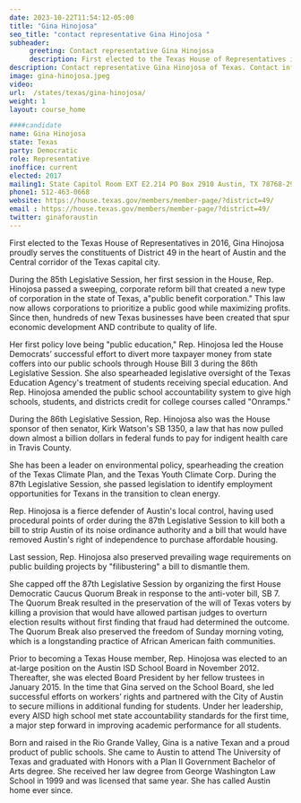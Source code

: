 ```yaml
---
date: 2023-10-22T11:54:12-05:00
title: "Gina Hinojosa"
seo_title: "contact representative Gina Hinojosa "
subheader:
     greeting: Contact representative Gina Hinojosa
     description: First elected to the Texas House of Representatives in 2016, Gina Hinojosa proudly serves the constituents of District 49 in the heart of Austin and the Central corridor of the Texas capital city.
description: Contact representative Gina Hinojosa of Texas. Contact information for Gina Hinojosa includes email address, phone number, and mailing address.
image: gina-hinojosa.jpeg
video:
url:  /states/texas/gina-hinojosa/
weight: 1
layout: course_home

####candidate
name: Gina Hinojosa
state: Texas
party: Democratic
role: Representative
inoffice: current
elected: 2017
mailing1: State Capitol Room EXT E2.214 PO Box 2910 Austin, TX 78768-2910
phone1: 512-463-0668
website: https://house.texas.gov/members/member-page/?district=49/
email : https://house.texas.gov/members/member-page/?district=49/
twitter: ginaforaustin
---
```


First elected to the Texas House of Representatives in 2016, Gina Hinojosa proudly serves the constituents of District 49 in the heart of Austin and the Central corridor of the Texas capital city.

During the 85th Legislative Session, her first session in the House, Rep. Hinojosa passed a sweeping, corporate reform bill that created a new type of corporation in the state of Texas, a"public benefit corporation." This law now allows corporations to prioritize a public good while maximizing profits. Since then, hundreds of new Texas businesses have been created that spur economic development AND contribute to quality of life.

Her first policy love being "public education," Rep. Hinojosa led the House Democrats’ successful effort to divert more taxpayer money from state coffers into our public schools through House Bill 3 during the 86th Legislative Session. She also spearheaded legislative oversight of the Texas Education Agency's treatment of students receiving special education. And Rep. Hinojosa amended the public school accountability system to give high schools, students, and districts credit for college courses called "Onramps."

During the 86th Legislative Session, Rep. Hinojosa also was the House sponsor of then senator, Kirk Watson's SB 1350, a law that has now pulled down almost a billion dollars in federal funds to pay for indigent health care in Travis County.

She has been a leader on environmental policy, spearheading the creation of the Texas Climate Plan, and the Texas Youth Climate Corp. During the 87th Legislative Session, she passed legislation to identify employment opportunities for Texans in the transition to clean energy.

Rep. Hinojosa is a fierce defender of Austin's local control, having used procedural points of order during the 87th Legislative Session to kill both a bill to strip Austin of its noise ordinance authority and a bill that would have removed Austin's right of independence to purchase affordable housing.

Last session, Rep. Hinojosa also preserved prevailing wage requirements on public building projects by "filibustering" a bill to dismantle them.

She capped off the 87th Legislative Session by organizing the first House Democratic Caucus Quorum Break in response to the anti-voter bill, SB 7. The Quorum Break resulted in the preservation of the will of Texas voters by killing a provision that would have allowed partisan judges to overturn election results without first finding that fraud had determined the outcome. The Quorum Break also preserved the freedom of Sunday morning voting, which is a longstanding practice of African American faith communities.

Prior to becoming a Texas House member, Rep. Hinojosa was elected to an at-large position on the Austin ISD School Board in November 2012. Thereafter, she was elected Board President by her fellow trustees in January 2015. In the time that Gina served on the School Board, she led successful efforts on workers’ rights and partnered with the City of Austin to secure millions in additional funding for students. Under her leadership, every AISD high school met state accountability standards for the first time, a major step forward in improving academic performance for all students.

Born and raised in the Rio Grande Valley, Gina is a native Texan and a proud product of public schools. She came to Austin to attend The University of Texas and graduated with Honors with a Plan II Government Bachelor of Arts degree. She received her law degree from George Washington Law School in 1999 and was licensed that same year. She has called Austin home ever since.
